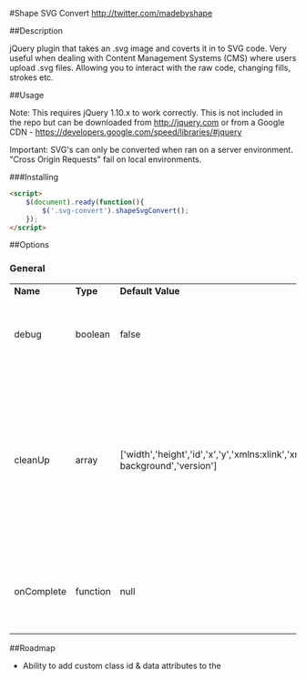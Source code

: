 #Shape SVG Convert
http://twitter.com/madebyshape

##Description

jQuery plugin that takes an .svg image and coverts it in to SVG code. Very useful when dealing with Content Management Systems (CMS) where users upload .svg files. Allowing you to interact with the raw code, changing fills, strokes etc.

##Usage

Note: This requires jQuery 1.10.x to work correctly. This is not included in the repo but can be downloaded from http://jquery.com or from a Google CDN - https://developers.google.com/speed/libraries/#jquery

Important: SVG's can only be converted when ran on a server environment. "Cross Origin Requests" fail on local environments.

###Installing

```html
<script>
	$(document).ready(function(){
		$('.svg-convert').shapeSvgConvert();
	});
</script>
```

##Options

### General

<table>
	<tr>
		<td><strong>Name</strong></td>
		<td><strong>Type</strong></td>
		<td><strong>Default Value</strong></td>
		<td><strong>Description</strong></td>
	</tr>
	<tr>
		<td>debug</td>
		<td>boolean</td>
		<td>false</td>
		<td>Shows debugging information in the javascript console.</td>
	</tr>
	<tr>
		<td>cleanUp</td>
		<td>array</td>
		<td>['width','height','id','x','y','xmlns:xlink','xml:space','enable-background','version']</td>
		<td>When converting to SVG code the script tidies up attributes on the <svg> element. Use this to remove these attributes.</td>
	</tr>
	<tr>
		<td>onComplete</td>
		<td>function</td>
		<td>null</td>
		<td>Callback that is called when all SVG's have been converted</td>
	</tr>
</table>


##Roadmap
- Ability to add custom class id & data attributes to the <svg> tag
